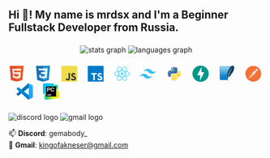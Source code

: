 <h2 align="left">Hi 👋! My name is mrdsx and I'm a Beginner Fullstack Developer from Russia.</h2>

###

<div align="center">
  <img src="https://github-readme-stats.vercel.app/api?username=mrdsx&hide_title=false&hide_rank=false&show_icons=true&include_all_commits=true&count_private=true&disable_animations=false&theme=dracula&locale=en&hide_border=false" height="150" alt="stats graph"  />
  <img src="https://github-readme-stats.vercel.app/api/top-langs?username=mrdsx&locale=en&hide_title=false&layout=compact&card_width=320&langs_count=5&theme=dracula&hide_border=false" height="150" alt="languages graph"  />
</div>

###

<div align="left">
  <img src="https://github.com/devicons/devicon/blob/v2.16.0/icons/html5/html5-original.svg" height="32" alt="html5 logo"  />
  <img width="12" />
  <img src="https://github.com/devicons/devicon/blob/v2.16.0/icons/css3/css3-original.svg" height="32" alt="css3 logo"  />
  <img width="12" />
  <img src="https://github.com/devicons/devicon/blob/v2.16.0/icons/javascript/javascript-original.svg" height="32" alt="javascript logo"  />
  <img width="12" />
  <img src="https://github.com/devicons/devicon/blob/v2.16.0/icons/typescript/typescript-original.svg" height="32" alt="typescript logo"  />
  <img width="12" />
  <img src="https://github.com/devicons/devicon/blob/v2.16.0/icons/react/react-original.svg" height="32" alt="react logo"  />
  <img width="12" />
  <img src="https://github.com/devicons/devicon/blob/v2.16.0/icons/tailwindcss/tailwindcss-original.svg" height="32" alt="tailwindcss logo"  />
  <img width="12" />
  <img src="https://github.com/devicons/devicon/blob/v2.16.0/icons/python/python-original.svg" height="32" alt="python logo"  />
  <img width="12" />
  <img src="https://github.com/devicons/devicon/blob/v2.16.0/icons/fastapi/fastapi-original.svg" height="32" alt="fastapi logo"  />
  <img width="12" />
  <img src="https://github.com/devicons/devicon/blob/v2.16.0/icons/sqlite/sqlite-original.svg" height="32" alt="sqlite logo"  />
  <img width="12" />
  <img src="https://github.com/devicons/devicon/blob/v2.16.0/icons/postman/postman-original.svg" height="32" alt="postman logo"  />
  <img width="12" />
  <img src="https://github.com/devicons/devicon/blob/v2.16.0/icons/vscode/vscode-original.svg" height="32" alt="vs code logo"  />
  <img width="12" />
  <img src="https://github.com/devicons/devicon/blob/v2.16.0/icons/pycharm/pycharm-original.svg" height="32" alt="pycharm logo"  />
</div>

###

<div align="left">
  <img src="https://img.shields.io/badge/Discord-5865F2?style=for-the-badge&logo=discord&logoColor=white" height="35" alt="discord logo"  />
  <img src="https://img.shields.io/static/v1?message=Gmail&logo=gmail&label=&color=D14836&logoColor=white&labelColor=&style=for-the-badge" height="35" alt="gmail logo"  />
</div>


<p>
  
  📫 **Discord**: gemabody_ <br />
  📩 **Gmail**: kingofakneser@gmail.com
</p>

###
